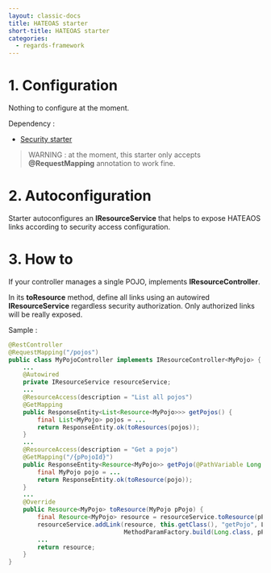 ```yaml
---
layout: classic-docs
title: HATEOAS starter
short-title: HATEOAS starter
categories:
  - regards-framework
---
```


# 1\. Configuration

Nothing to configure at the moment.

Dependency :
- [Security starter](../security-starter)

> WARNING : at the moment, this starter only accepts **@RequestMapping** annotation to work fine.

# 2\. Autoconfiguration

Starter autoconfigures an **IResourceService** that helps to expose HATEAOS links according to security access configuration.

# 3\. How to

If your controller manages a single POJO, implements **IResourceController<T>**.

In its **toResource** method, define all links using an autowired **IResourceService** regardless security authorization. Only authorized links will be really exposed.

Sample :
```java
@RestController
@RequestMapping("/pojos")
public class MyPojoController implements IResourceController<MyPojo> {
	...
	@Autowired
	private IResourceService resourceService;
	...
    @ResourceAccess(description = "List all pojos")
    @GetMapping
    public ResponseEntity<List<Resource<MyPojo>>> getPojos() {
        final List<MyPojo> pojos = ...
        return ResponseEntity.ok(toResources(pojos));
    }
	...
    @ResourceAccess(description = "Get a pojo")
    @GetMapping("/{pPojoId}")
    public ResponseEntity<Resource<MyPojo>> getPojo(@PathVariable Long pPojoId) {
        final MyPojo pojo = ...
        return ResponseEntity.ok(toResource(pojo));
    }
	...
	@Override
    public Resource<MyPojo> toResource(MyPojo pPojo) {
        final Resource<MyPojo> resource = resourceService.toResource(pPojo);
        resourceService.addLink(resource, this.getClass(), "getPojo", LinkRels.SELF,
                                MethodParamFactory.build(Long.class, pPojo.getId()));
        ...
        return resource;
    }
}
```

